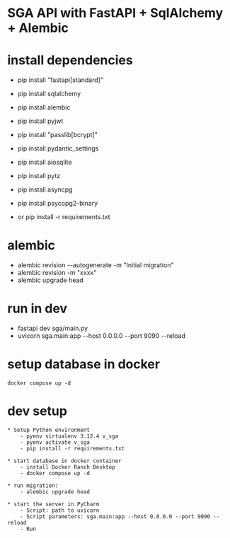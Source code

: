 # SGA API with FastAPI + SqlAlchemy + Alembic

# install dependencies
  - pip install "fastapi[standard]"
  - pip install sqlalchemy
  - pip install alembic
  - pip install pyjwt
  - pip install "passlib[bcrypt]"
  - pip install pydantic_settings
  - pip install aiosqlite
  - pip install pytz
  - pip install asyncpg
  - pip install psycopg2-binary 
  
  - or pip install -r requirements.txt

# alembic
  - alembic revision --autogenerate -m "Initial migration"
  - alembic revision -m "xxxx"
  - alembic upgrade head

# run in dev
  - fastapi dev sga/main.py
  - uvicorn sga.main:app --host 0.0.0.0 --port 9090 --reload

# setup database in docker
    docker compose up -d

# dev setup
    * Setup Python environment
        - pyenv virtualenv 3.12.4 v_sga
        - pyenv activate v_sga
        - pip install -r requirements.txt

    * start database in docker container
        - install Docker Ranch Desktop
        - docker compose up -d

    * run migration:
        - alembic upgrade head

    * start the server in PyCharm
        - Script: path to uvicorn
        - Script parameters: sga.main:app --host 0.0.0.0 --port 9090 --reload
        - Run
